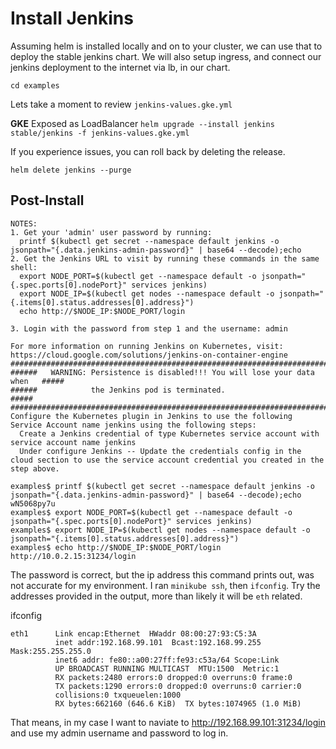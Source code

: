 # Install Jenkins

Assuming helm is installed locally and on to your cluster, we can use that to deploy the stable jenkins chart. We will also setup ingress, and connect our jenkins deployment to the internet via lb, in our chart.

`cd examples`

Lets take a moment to review `jenkins-values.gke.yml`


**GKE** Exposed as LoadBalancer
`helm upgrade --install jenkins stable/jenkins -f jenkins-values.gke.yml`

If you experience issues, you can roll back by deleting the release.

`helm delete jenkins --purge`

## Post-Install

```
NOTES:
1. Get your 'admin' user password by running:
  printf $(kubectl get secret --namespace default jenkins -o jsonpath="{.data.jenkins-admin-password}" | base64 --decode);echo
2. Get the Jenkins URL to visit by running these commands in the same shell:
  export NODE_PORT=$(kubectl get --namespace default -o jsonpath="{.spec.ports[0].nodePort}" services jenkins)
  export NODE_IP=$(kubectl get nodes --namespace default -o jsonpath="{.items[0].status.addresses[0].address}")
  echo http://$NODE_IP:$NODE_PORT/login

3. Login with the password from step 1 and the username: admin

For more information on running Jenkins on Kubernetes, visit:
https://cloud.google.com/solutions/jenkins-on-container-engine
#################################################################################
######   WARNING: Persistence is disabled!!! You will lose your data when   #####
######            the Jenkins pod is terminated.                            #####
#################################################################################
Configure the Kubernetes plugin in Jenkins to use the following Service Account name jenkins using the following steps:
  Create a Jenkins credential of type Kubernetes service account with service account name jenkins
  Under configure Jenkins -- Update the credentials config in the cloud section to use the service account credential you created in the step above.
```

```
examples$ printf $(kubectl get secret --namespace default jenkins -o jsonpath="{.data.jenkins-admin-password}" | base64 --decode);echo
wN5068py7u
examples$ export NODE_PORT=$(kubectl get --namespace default -o jsonpath="{.spec.ports[0].nodePort}" services jenkins)
examples$ export NODE_IP=$(kubectl get nodes --namespace default -o jsonpath="{.items[0].status.addresses[0].address}")
examples$ echo http://$NODE_IP:$NODE_PORT/login
http://10.0.2.15:31234/login
```

The password is correct, but the ip address this command prints out, was not accurate for my environment. I ran `minikube ssh`, then `ifconfig`. Try the addresses provided in the output, more than likely it will be `eth` related.

ifconfig
```
eth1      Link encap:Ethernet  HWaddr 08:00:27:93:C5:3A  
          inet addr:192.168.99.101  Bcast:192.168.99.255  Mask:255.255.255.0
          inet6 addr: fe80::a00:27ff:fe93:c53a/64 Scope:Link
          UP BROADCAST RUNNING MULTICAST  MTU:1500  Metric:1
          RX packets:2480 errors:0 dropped:0 overruns:0 frame:0
          TX packets:1290 errors:0 dropped:0 overruns:0 carrier:0
          collisions:0 txqueuelen:1000 
          RX bytes:662160 (646.6 KiB)  TX bytes:1074965 (1.0 MiB)
```

That means, in my case I want to naviate to http://192.168.99.101:31234/login and use my admin username and password to log in.
